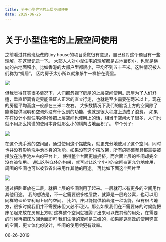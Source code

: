 ```yaml
---
title: 关于小型住宅的上层空间使用   
date: 2019-06-26
---
```

# 关于小型住宅的上层空间使用

之前看过其他班级做的tiny house的项目感觉很有意思，自己也对这个题目有一些理解，在这里记录一下。
大部人人对小型住宅的理解都是占地面积小，也就是横向的占地面积小。比如香港的大部户型都很小，平均不到五十平米。这种情况被人们称为“蜗居”，
因为房子太小所以就象蜗牛一样挤在壳里。


![](https://res.cloudinary.com/haoyuxin101/image/upload/v1561597260/%E4%B8%8A%E5%B1%82%E7%A9%BA%E9%97%B4%E4%BD%BF%E7%94%A8/oth973758144d1bfd455e74d45988a6695a4ee73d17e850_heze68.jpg)


但我觉得其实很多情况下，人们都忽视了房屋的上层空间使用。房屋为了人们舒适，垂直距离肯定要能保证人正常的直立行走，也就是至少需要在两米以上。现在的房屋平均高度一般都在三米二左右。
大多数情况下我们的脑袋上方的空间除了能够提供照明和空调外没有什么别的功能，也就是很大程度上造成了浪费。
如果在在设计小型住宅的时候把上层空间也使用上的话，相当于空间大了很多，人们也就不用那么拘谨的使用本身就那么小的横向占地面积了。
举个例子: 

![](https://res.cloudinary.com/haoyuxin101/image/upload/v1561596672/%E4%B8%8A%E5%B1%82%E7%A9%BA%E9%97%B4%E4%BD%BF%E7%94%A8/over-the-sink-dish-rack_cgzggl.jpg)

在这个洗手池的空间里，通过使用这个摆放架，就更充分地使用了这个空间，同时也并没有影响洗手池本身的功能。如果没有这个摆放架，所有的锅碗餐具都需要被摆放在洗手池左右的平台上，
使得整个台面更加拥挤，而台面上层的空间却完全没有被使用。
通过这种立体的构架，就可以让这个小小的空间被更充分地使用，周围的空间也可以被节省出来用作其他的用途。
再比如下面这个照片里

![](https://res.cloudinary.com/haoyuxin101/image/upload/v1561596671/%E4%B8%8A%E5%B1%82%E7%A9%BA%E9%97%B4%E4%BD%BF%E7%94%A8/5f19905232451d06f1c03ac75c363b0a_fysol8.jpg)

通过把卧室放在二层，就把上层的空间利用了起来。一层就可以有更多的空间用作其他用途。
我的想法是，不一定需要很多楼层数，就算是一层的公寓，也可以用同样的理论来利用上层的空间。
比如，床只能提供躺着这一种功能，但有很占地方，很多时候我们并不需要床但又必不可少。那么如果我们在不需要床的时候能把床吊起来放在房屋上方呢
这样整个空间就被腾了出来可以做其他的用处，在需要的时候再把床放回地面即可
我们生活的空间是三维的，如果能更高效的使用竖直的空间，更立体化的设计，空间的使用会更有效率。

06-26-2019

